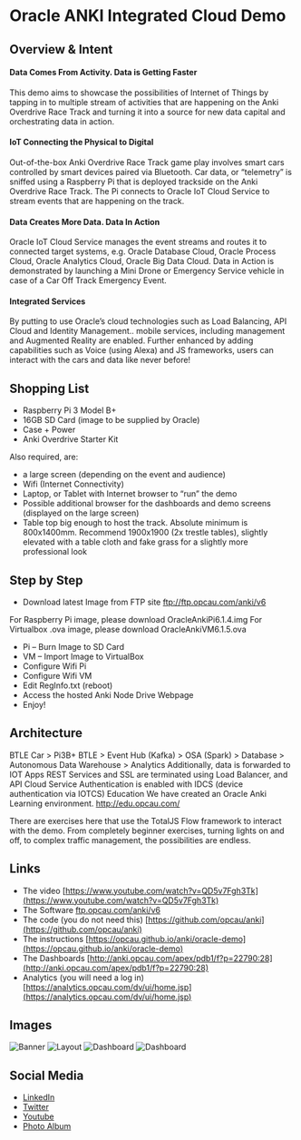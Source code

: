 # Oracle ANKI Integrated Cloud Demo
## Overview & Intent
#### Data Comes From Activity. Data is Getting Faster
This demo aims to showcase the possibilities of Internet of Things by tapping in to multiple stream of activities that are happening on the Anki Overdrive Race Track and turning it into a source for new data capital and orchestrating data in action.

#### IoT Connecting the Physical to Digital
Out-of-the-box Anki Overdrive Race Track game play involves smart cars controlled by smart devices paired via Bluetooth. Car data, or “telemetry” is sniffed using a Raspberry Pi that is deployed trackside on the Anki Overdrive Race Track. The Pi connects to Oracle IoT Cloud Service to stream events that are happening on the track.

#### Data Creates More Data. Data In Action
Oracle IoT Cloud Service manages the event streams and routes it to connected target systems, e.g. Oracle Database Cloud, Oracle Process Cloud, Oracle Analytics Cloud, Oracle Big Data Cloud. Data in Action is demonstrated by launching a Mini Drone or Emergency Service vehicle in case of a Car Off Track Emergency Event.

#### Integrated Services
By putting to use Oracle’s cloud technologies such as Load Balancing, API Cloud and Identity Management.. mobile services, including management and Augmented Reality are enabled. Further enhanced by adding capabilities such as Voice (using Alexa) and JS frameworks, users can interact with the cars and data like never before!

## Shopping List
* Raspberry Pi 3 Model B+
* 16GB SD Card (image to be supplied by Oracle)
* Case + Power
* Anki Overdrive Starter Kit

Also required, are:
* a large screen (depending on the event and audience)
* Wifi (Internet Connectivity)
* Laptop, or Tablet with Internet browser to “run” the demo
* Possible additional browser for the dashboards and demo screens (displayed on the large screen)
* Table top big enough to host the track. Absolute minimum is 800x1400mm. Recommend 1900x1900 (2x trestle tables), slightly elevated with a table cloth and fake grass for a slightly more professional look

## Step by Step
* Download latest Image from FTP site
ftp://ftp.opcau.com/anki/v6

For Raspberry Pi image, please download OracleAnkiPi6.1.4.img
For Virtualbox .ova image, please download OracleAnkiVM6.1.5.ova
* Pi – Burn Image to SD Card
* VM – Import Image to VirtualBox
* Configure Wifi Pi
* Configure Wifi VM
* Edit RegInfo.txt (reboot)
* Access the hosted Anki Node Drive Webpage
* Enjoy!

## Architecture
BTLE Car > Pi3B+ BTLE > Event Hub (Kafka) > OSA (Spark) > Database > Autonomous Data Warehouse > Analytics
Additionally, data is forwarded to IOT Apps
REST Services and SSL are terminated using Load Balancer, and API Cloud Service
Authentication is enabled with IDCS (device authentication via IOTCS)
Education
We have created an Oracle Anki Learning environment.
http://edu.opcau.com/

There are exercises here that use the TotalJS Flow framework to interact with the demo.
From completely beginner exercises, turning lights on and off, to complex traffic management, the possibilities are endless.

## Links
* The video [https://www.youtube.com/watch?v=QD5v7Fgh3Tk](https://www.youtube.com/watch?v=QD5v7Fgh3Tk)
* The Software [ftp.opcau.com/anki/v6](ftp://ftp.opcau.com/anki/v6)
* The code (you do not need this) [https://github.com/opcau/anki](https://github.com/opcau/anki)
* The instructions [https://opcau.github.io/anki/oracle-demo](https://opcau.github.io/anki/oracle-demo)
* The Dashboards [http://anki.opcau.com/apex/pdb1/f?p=22790:28](http://anki.opcau.com/apex/pdb1/f?p=22790:28)
* Analytics (you will need a log in) [https://analytics.opcau.com/dv/ui/home.jsp](https://analytics.opcau.com/dv/ui/home.jsp)

## Images
![Banner](https://opcau.github.io/anki/images/1604IMG_5226_Anki.jpg)
![Layout](https://opcau.github.io/anki/images/20170919_105622.jpg)
![Dashboard](https://opcau.github.io/anki/images/20180309_132711.jpg)
![Dashboard](https://opcau.github.io/anki/images/IMG_20180410_133814.jpg)

## Social Media
* [LinkedIn](https://www.linkedin.com/search/results/content/?keywords=oracle%20anki&origin=SWITCH_SEARCH_VERTICAL)
* [Twitter](https://twitter.com/search?f=tweets&vertical=default&q=oracle%20anki&src=typd)
* [Youtube](https://www.youtube.com/results?search_query=oracle+anki)
* [Photo Album](https://goo.gl/photos/Ba7dqqPfmgX37vbv6)

